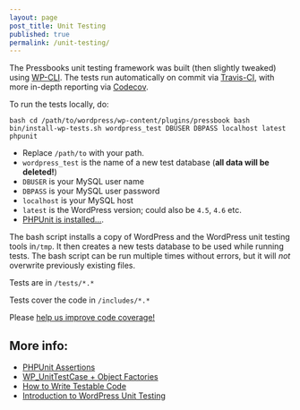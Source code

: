 ```yaml
---
layout: page
post_title: Unit Testing
published: true
permalink: /unit-testing/
---
```


The Pressbooks unit testing framework was built (then slightly tweaked) using [WP-CLI][1]. The tests run automatically on commit via [Travis-CI][2], with more in-depth reporting via [Codecov][3].

To run the tests locally, do:

`bash
cd /path/to/wordpress/wp-content/plugins/pressbook
bash bin/install-wp-tests.sh wordpress_test DBUSER DBPASS localhost latest
phpunit`

*   Replace `/path/to` with your path.
*   `wordpress_test` is the name of a new test database (**all data will be deleted!**)
*   `DBUSER` is your MySQL user name
*   `DBPASS` is your MySQL user password
*   `localhost` is your MySQL host
*   `latest` is the WordPress version; could also be `4.5`, `4.6` etc.
*   [PHPUnit is installed...][4].

The bash script installs a copy of WordPress and the WordPress unit testing tools in`/tmp`. It then creates a new tests database to be used while running tests. The bash script can be run multiple times without errors, but it will *not* overwrite previously existing files.

Tests are in `/tests/*.*`

Tests cover the code in `/includes/*.*`

Please [help us improve code coverage!][5]

## More info:

*   [PHPUnit Assertions][6]
*   [WP_UnitTestCase + Object Factories][7]
*   [How to Write Testable Code][8]
*   [Introduction to WordPress Unit Testing][9]

 [1]: https://github.com/wp-cli/wp-cli/wiki/Plugin-Unit-Tests
 [2]: https://travis-ci.org/pressbooks/pressbooks
 [3]: https://codecov.io/gh/pressbooks/pressbooks
 [4]: https://phpunit.de/manual/4.8/en/installation.html
 [5]: https://coveralls.io/github/pressbooks/pressbooks?branch=dev
 [6]: https://phpunit.de/manual/4.8/en/appendixes.assertions.html
 [7]: http://codesymphony.co/writing-wordpress-plugin-unit-tests/#object-factories
 [8]: http://code.tutsplus.com/tutorials/how-to-write-testable-and-maintainable-code-in-php--net-31726
 [9]: http://carlalexander.ca/introduction-wordpress-unit-testing/
